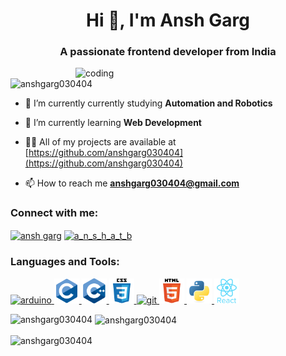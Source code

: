 <h1 align="center">Hi 👋, I'm Ansh Garg</h1>
<h3 align="center">A passionate frontend developer from India</h3>

<img src="https://raw.githubusercontent.com/hasibul-hasan-shuvo/hasibul-hasan-shuvo/main/images/coding-boy.gif" alt="coding" align="right" width="400px"/>

<p align="left"> <img src="https://komarev.com/ghpvc/?username=anshgarg030404&label=Profile%20views&color=0e75b6&style=flat" alt="anshgarg030404" /> </p>

- 🔭 I’m currently currently studying **Automation and Robotics**

- 🌱 I’m currently learning **Web Development**

- 👨‍💻 All of my projects are available at [https://github.com/anshgarg030404](https://github.com/anshgarg030404)

- 📫 How to reach me **anshgarg030404@gmail.com**

<h3 align="left">Connect with me:</h3>
<p align="left">
<a href="https://linkedin.com/in/ansh garg" target="blank"><img align="center" src="https://raw.githubusercontent.com/rahuldkjain/github-profile-readme-generator/master/src/images/icons/Social/linked-in-alt.svg" alt="ansh garg" height="30" width="40" /></a>
<a href="https://instagram.com/a_n_s_h_a_t_b" target="blank"><img align="center" src="https://raw.githubusercontent.com/rahuldkjain/github-profile-readme-generator/master/src/images/icons/Social/instagram.svg" alt="a_n_s_h_a_t_b" height="30" width="40" /></a>
</p>

<h3 align="left">Languages and Tools:</h3>
<p align="left"> <a href="https://www.arduino.cc/" target="_blank" rel="noreferrer"> <img src="https://cdn.worldvectorlogo.com/logos/arduino-1.svg" alt="arduino" width="40" height="40"/> </a> <a href="https://www.cprogramming.com/" target="_blank" rel="noreferrer"> <img src="https://raw.githubusercontent.com/devicons/devicon/master/icons/c/c-original.svg" alt="c" width="40" height="40"/> </a> <a href="https://www.w3schools.com/cpp/" target="_blank" rel="noreferrer"> <img src="https://raw.githubusercontent.com/devicons/devicon/master/icons/cplusplus/cplusplus-original.svg" alt="cplusplus" width="40" height="40"/> </a> <a href="https://www.w3schools.com/css/" target="_blank" rel="noreferrer"> <img src="https://raw.githubusercontent.com/devicons/devicon/master/icons/css3/css3-original-wordmark.svg" alt="css3" width="40" height="40"/> </a> <a href="https://git-scm.com/" target="_blank" rel="noreferrer"> <img src="https://www.vectorlogo.zone/logos/git-scm/git-scm-icon.svg" alt="git" width="40" height="40"/> </a> <a href="https://www.w3.org/html/" target="_blank" rel="noreferrer"> <img src="https://raw.githubusercontent.com/devicons/devicon/master/icons/html5/html5-original-wordmark.svg" alt="html5" width="40" height="40"/> </a> <a href="https://www.python.org" target="_blank" rel="noreferrer"> <img src="https://raw.githubusercontent.com/devicons/devicon/master/icons/python/python-original.svg" alt="python" width="40" height="40"/> </a> <a href="https://reactjs.org/" target="_blank" rel="noreferrer"> <img src="https://raw.githubusercontent.com/devicons/devicon/master/icons/react/react-original-wordmark.svg" alt="react" width="40" height="40"/> </a> </p>

<p><img align="left" src="https://github-readme-stats.vercel.app/api/top-langs?username=anshgarg030404&show_icons=true&locale=en&layout=compact" alt="anshgarg030404" /></p>

<p>&nbsp;<img align="center" src="https://github-readme-stats.vercel.app/api?username=anshgarg030404&show_icons=true&locale=en" alt="anshgarg030404" /></p>

<p><img align="center" src="https://github-readme-streak-stats.herokuapp.com/?user=anshgarg030404&" alt="anshgarg030404" /></p>
